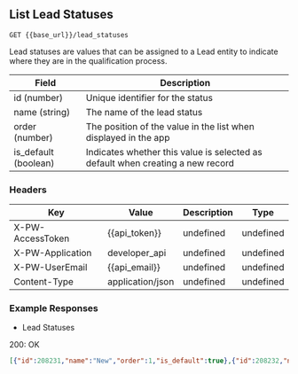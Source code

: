 ## List Lead Statuses

```GET {{base_url}}/lead_statuses```

Lead statuses are values that can be assigned to a Lead entity to indicate where they are in the qualification process.

|        Field         |                                  Description                                   |
| -------------------- | ------------------------------------------------------------------------------ |
| id (number)          | Unique identifier for the status                                               |
| name (string)        | The name of the lead status                                                    |
| order (number)       | The position of the value in the list when displayed in the app                |
| is_default (boolean) | Indicates whether this value is selected as default when creating a new record |

### Headers

Key | Value | Description | Type
--- | --- | --- | ---
X-PW-AccessToken | {{api_token}} | undefined | undefined
X-PW-Application | developer_api | undefined | undefined
X-PW-UserEmail | {{api_email}} | undefined | undefined
Content-Type | application/json | undefined | undefined
### Example Responses

- Lead Statuses

200: OK
```json
[{"id":208231,"name":"New","order":1,"is_default":true},{"id":208232,"name":"Open","order":2,"is_default":false},{"id":208233,"name":"Unqualified","order":3,"is_default":false},{"id":208234,"name":"Junk","order":4,"is_default":false}]
```